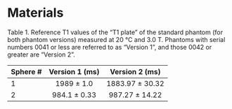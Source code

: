 # Materials



Table 1. Reference T1 values of the “T1 plate” of the standard phantom (for both phantom versions) measured at 20 °C and 3.0 T. Phantoms with serial numbers 0041 or less are referred to as “Version 1”, and those 0042 or greater are “Version 2”.

| Sphere #    | Version 1 (ms)   | Version 2  (ms)      |
| :---        |   :----:     |  :----:          |
| 1           | 1989 ± 1.0   | 1883.97 ± 30.32  |
| 2           | 984.1 ± 0.33 | 987.27 ± 14.22   |
